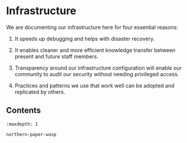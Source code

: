 # Infrastructure

We are documenting our infrastructure here for four essential reasons:

1. It speeds up debugging and helps with disaster recovery.

2. It enables cleaner and more efficient knowledge transfer between present and future staff members.

3. Transparency around our infrastructure configuration will enable our community to audit our security without needing privileged access.

4. Practices and patterns we use that work well can be adopted and replicated by others.

## Contents

```{toctree}
:maxdepth: 1

northern-paper-wasp
```

